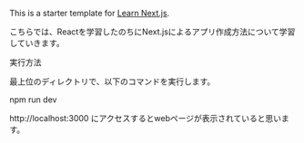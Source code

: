 This is a starter template for [Learn Next.js](https://nextjs.org/learn).

こちらでは、Reactを学習したのちにNext.jsによるアプリ作成方法について学習していきます。

実行方法

最上位のディレクトリで、以下のコマンドを実行します。

npm run dev

http://localhost:3000 にアクセスするとwebページが表示されていると思います。